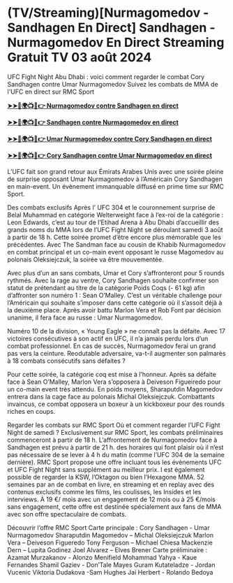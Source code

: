 #  (TV/Streaming)[Nurmagomedov - Sandhagen En Direct] Sandhagen - Nurmagomedov En Direct Streaming Gratuit TV 03 août 2024

UFC Fight Night Abu Dhabi : voici comment regarder le combat Cory Sandhagen contre Umar Nurmagomedov
Suivez les combats de MMA de l'UFC en direct sur RMC Sport

**[➤➤🔴🌍📺📱👉 Nurmagomedov contre Sandhagen en direct](https://cutt.ly/iezCILlh)**

**[➤➤🔴🌍📺📱👉 Sandhagen contre Nurmagomedov en direct](https://cutt.ly/iezCILlh)**

**[➤➤🔴🌍📺📱👉 Umar Nurmagomedov contre Cory Sandhagen en direct](https://cutt.ly/iezCILlh)**

**[➤➤🔴🌍📺📱👉 Cory Sandhagen contre Umar Nurmagomedov en direct](https://cutt.ly/iezCILlh)**

L’UFC fait son grand retour aux Émirats Arabes Unis avec une soirée pleine de surprise opposant Umar Nurmagomedov à l’Américain Cory Sandhagen en main-event. Un évènement immanquable diffusé en prime time sur RMC Sport. 

Des combats exclusifs
Après l’ UFC 304 et le couronnement surprise de Belal Muhammad en catégorie Welterweight face à l’ex-roi de la catégorie : Leon Edwards, c’est au tour de l’Etihad Arena à Abu Dhabi d’accueillir des grands noms du MMA lors de l’UFC Fight Night se déroulant samedi 3 août à partir de 18 h. Cette soirée promet d’être encore plus mémorable que les précédentes. Avec The Sandman face au cousin de Khabib Nurmagomedov en combat principal et un co-main event opposant le russe Magomedov au polonais Oleksiejczuk, la soirée va être mouvementée.  

Avec plus d’un an sans combats, Umar et Cory s’affronteront pour 5 rounds rythmés. Avec la rage au ventre, Cory Sandhagen souhaite confirmer son statut de prétendant au titre de la catégorie Poids Coqs (- 61 kg) afin d’affronter son numéro 1 : Sean O’Malley. C’est un véritable challenge pour l’Américain qui souhaite s’imposer dans cette catégorie où il s’assoit déjà à la deuxième place. Après avoir battu Marlon Vera et Rob Font par décision unanime, il fera face au russe : Umar Nurmagomedov. 

Numéro 10 de la division, « Young Eagle » ne connaît pas la défaite. Avec 17 victoires consécutives à son actif en UFC, il n’a jamais perdu lors d’un combat professionnel. En cas de succès, Nurmagomedov ferai un grand pas vers la ceinture. Reodutable adversaire, va-t-il augmenter son palmarès à 18 combats consécutifs sans défaites ? 

Pour cette soirée, la catégorie coq est mise à l’honneur. Après sa défaite face à Sean O’Malley, Marlon Vera s’opposera à Deiveson Figueiredo pour un co-main event très attendu. En poids moyens, Sharaputdin Magomedov entrera dans la cage face au polonais Michal Oleksiejczuk. Combattants invaincus, ce combat opposera un boxeur à un kickboxeur pour des rounds riches en coups. 

Regarder les combats sur RMC Sport 
Où et comment regarder l’UFC Fight Night de samedi ?
Exclusivement sur RMC Sport, les combats préliminaires commenceront à partir de 18 h. L’affrontement de Nurmagomedov face à Sandhagen est prévu à partir de 21 h. des horaires qui font plaisir où il n’est pas nécessaire de se lever à 4 h du matin (comme l’UFC 304 de la semaine dernière). RMC Sport propose une offre incluant tous les évènements UFC et UFC Fight Night sans supplément au meilleur prix. I est également possible de regarder la KSW, l’Oktagon ou bien l’Hexagone MMA. 52 semaines par an de combat en livre, en streaming et en replay avec des contenus exclusifs comme les films, les coulisses, les Insides et les interviews. À 19 €/ mois avec un engagement de 12 mois ou à 25 €/mois sans engagement, cette offre est destinée spécialement aux fans de MMA avec son offre spectaculaire de combats.

Découvrir l’offre RMC Sport
Carte principale :
Cory Sandhagen - Umar Nurmagomedov
Sharaputdin Magomedov – Michal Oleksiejczuk
Marlon Vera – Deiveson Figueredo
Tony Ferguson – Michael Chiesa
Mackenzie Dern – Lupita Godinez
Joel Alvarez – Elves Brener
Carte préliminaire :
Azamat Murzakanov - Alonzo Menifield
Mohammad Yahya - Kaue Fernandes
Shamil Gaziev - Don’Tale Mayes
Guram Kutateladze - Jordan Vucenic
Viktoria Dudakova -Sam Hughes
Jai Herbert - Rolando Bedoya
